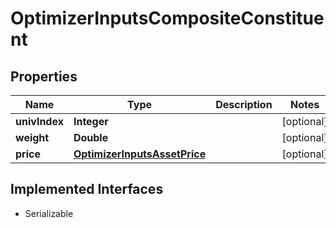 

# OptimizerInputsCompositeConstituent


## Properties

Name | Type | Description | Notes
------------ | ------------- | ------------- | -------------
**univIndex** | **Integer** |  |  [optional]
**weight** | **Double** |  |  [optional]
**price** | [**OptimizerInputsAssetPrice**](OptimizerInputsAssetPrice.md) |  |  [optional]


## Implemented Interfaces

* Serializable


